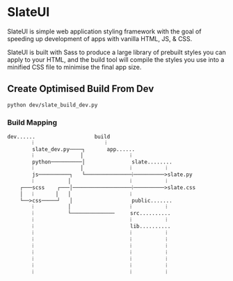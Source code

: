 # SlateUI

SlateUI is simple web application styling framework with the goal of speeding up development of apps with vanilla HTML, JS, & CSS.

SlateUI is built with Sass to produce a large library of prebuilt styles you can apply to your HTML, and the build tool will compile the styles you use into a minified CSS file to minimise the final app size.

## Create Optimised Build From Dev
```
python dev/slate_build_dev.py
```

### Build Mapping
```
dev......                   build
        ⁞                       ⁞       
        slate_dev.py────┐       app......
        ⁞               │               ⁞
        python──────────│               slate........
        ⁞               │               ⁞           ⁞
        js──────────┐   └───────────────⁞──────────>slate.py
        ⁞           │                   ⁞           ⁞
    ┌───scss    ┌───│───────────────────⁞──────────>slate.css
    │   ⁞       │   │                   ⁞           
    └──>css─────┘   │                   public.......
        ⁞           │                   ⁞           ⁞
        ⁞           └──────────────     src..........
        ⁞                               ⁞           ⁞
        ⁞                               lib..........
        ⁞                               ⁞           ⁞
        ⁞                               ⁞           ⁞
        ⁞                               ⁞           ⁞
        ⁞                               ⁞           ⁞
        ⁞                               ⁞           ⁞
        ⁞                               ⁞           ⁞
        ⁞                               ⁞           ⁞
```